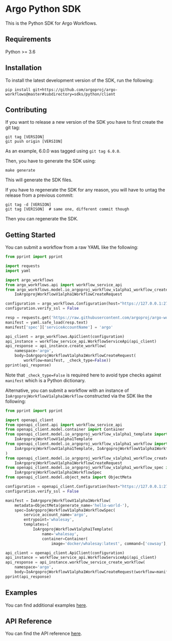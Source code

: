 # Argo Python SDK

This is the Python SDK for Argo Workflows.

## Requirements

Python >= 3.6

## Installation

To install the latest development version of the SDK, run the following:

```
pip install git+https://github.com/argoproj/argo-workflows@master#subdirectory=sdks/python/client
```

## Contributing

If you want to release a new version of the SDK you have to first create the git tag:

```shell
git tag [VERSION]
git push origin [VERSION]
```

As an example, 6.0.0 was tagged using `git tag 6.0.0`.

Then, you have to generate the SDK using:

```shell
make generate
```

This will generate the SDK files.

If you have to regenerate the SDK for any reason, you will have to untag the release from a previous commit:
```shell
git tag -d [VERSION]
git tag [VERISON]  # same one, different commit though
```

Then you can regenerate the SDK.

## Getting Started

You can submit a workflow from a raw YAML like the following:

```python
from pprint import pprint

import requests
import yaml

import argo_workflows
from argo_workflows.api import workflow_service_api
from argo_workflows.model.io_argoproj_workflow_v1alpha1_workflow_create_request import
    IoArgoprojWorkflowV1alpha1WorkflowCreateRequest

configuration = argo_workflows.Configuration(host="https://127.0.0.1:2746")
configuration.verify_ssl = False

resp = requests.get('https://raw.githubusercontent.com/argoproj/argo-workflows/master/examples/hello-world.yaml')
manifest = yaml.safe_load(resp.text)
manifest['spec']['serviceAccountName'] = 'argo'

api_client = argo_workflows.ApiClient(configuration)
api_instance = workflow_service_api.WorkflowServiceApi(api_client)
api_response = api_instance.create_workflow(
    namespace='argo',
    body=IoArgoprojWorkflowV1alpha1WorkflowCreateRequest(
        workflow=manifest, _check_type=False))
pprint(api_response)
```

Note that `_check_type=False` is required here to avoid type checks against `manifest` which is a Python dictionary.

Alternative, you can submit a workflow with an instance of `IoArgoprojWorkflowV1alpha1Workflow` constructed via the SDK
like the following:

```python
from pprint import pprint

import openapi_client
from openapi_client.api import workflow_service_api
from openapi_client.model.container import Container
from openapi_client.model.io_argoproj_workflow_v1alpha1_template import
    IoArgoprojWorkflowV1alpha1Template
from openapi_client.model.io_argoproj_workflow_v1alpha1_workflow import (
    IoArgoprojWorkflowV1alpha1Template, IoArgoprojWorkflowV1alpha1Workflow
)
from openapi_client.model.io_argoproj_workflow_v1alpha1_workflow_create_request import
    IoArgoprojWorkflowV1alpha1WorkflowCreateRequest
from openapi_client.model.io_argoproj_workflow_v1alpha1_workflow_spec import
    IoArgoprojWorkflowV1alpha1WorkflowSpec
from openapi_client.model.object_meta import ObjectMeta

configuration = openapi_client.Configuration(host="https://127.0.0.1:2746")
configuration.verify_ssl = False

manifest = IoArgoprojWorkflowV1alpha1Workflow(
    metadata=ObjectMeta(generate_name='hello-world-'),
    spec=IoArgoprojWorkflowV1alpha1WorkflowSpec(
        service_account_name='argo',
        entrypoint='whalesay',
        templates=[
            IoArgoprojWorkflowV1alpha1Template(
                name='whalesay',
                container=Container(
                    image='docker/whalesay:latest', command=['cowsay'], args=['hello world']))]))

api_client = openapi_client.ApiClient(configuration)
api_instance = workflow_service_api.WorkflowServiceApi(api_client)
api_response = api_instance.workflow_service_create_workflow(
    namespace='argo',
    body=IoArgoprojWorkflowV1alpha1WorkflowCreateRequest(workflow=manifest))
pprint(api_response)
```

## Examples

You can find additional examples [here](examples).

## API Reference

You can find the API reference [here](client/docs).
